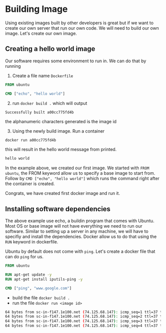 # Building Image

Using existing images built by other developers is great but if we want to create our own server that run our own code. We will need to build our own image. Let's create our own image. 

## Creating a hello world image
Our software requires some environment to run in. We can do that by running 

1. Create a file name `Dockerfile`
```dockerfile
FROM ubuntu

CMD ["echo", "hello world"]
```

2. run `docker build .` which will output 

```sh
Successfully built a00cc775fd4b
```

the alphanumeric characters generated is the image id

3. Using the newly build image. Run a container

`docker run a00cc775fd4b`

this will result in the hello world message from printed.

```sh
hello world
```

In the example above, we created our first image. 
We started with `FROM ubuntu`, the FROM keyword allow us to specify a base image to start from.
Follow by `CMD ["echo", "hello world"]` which runs the command right after the container is created. 

Congrats, we have created first docker image and run it.

## Installing software dependencies

The above example use echo, a buildin program that comes with Ubuntu. Most OS or base image will not have everything we need to run our software. Similar to setting up a server in any machine, we will have to specifiy and install the dependencies. Docker allow us to do that using the `RUN` keyword in dockerfile.

Ubuntu by default does not come with `ping`. Let's create a docker file that can do `ping` for us.

```Dockerfile
FROM ubuntu

RUN apt-get update -y
RUN apt-get install iputils-ping -y

CMD ["ping", "www.google.com"]
```

- build the file `docker build .`
- run the file `docker run <image id>`

```sh
64 bytes from sc-in-f147.1e100.net (74.125.68.147): icmp_seq=1 ttl=37 time=12.8 ms
64 bytes from sc-in-f147.1e100.net (74.125.68.147): icmp_seq=2 ttl=37 time=12.6 ms
64 bytes from sc-in-f147.1e100.net (74.125.68.147): icmp_seq=3 ttl=37 time=15.2 ms
64 bytes from sc-in-f147.1e100.net (74.125.68.147): icmp_seq=4 ttl=37 time=15.8 ms
```
